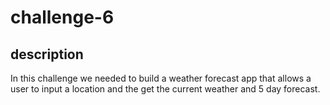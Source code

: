 # challenge-6

## description

In this challenge we needed to build a weather forecast app that allows a user to input a location and the get the current weather and 5 day forecast.